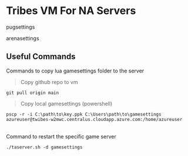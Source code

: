 # Tribes VM For NA Servers

pugsettings

arenasettings


## Useful Commands

Commands to copy lua gamesettings folder to the server

>Copy github repo to vm

`git pull origin main`

>Copy local gamesettings (powershell)

`pscp -r -i C:\path\to\key.ppk C:\Users\path\to\gamesettings azureuser@twibes-w2mwc.centralus.cloudapp.azure.com:/home/azureuser`

\
Command to restart the specific game server

`./taserver.sh -d gamesettings`
